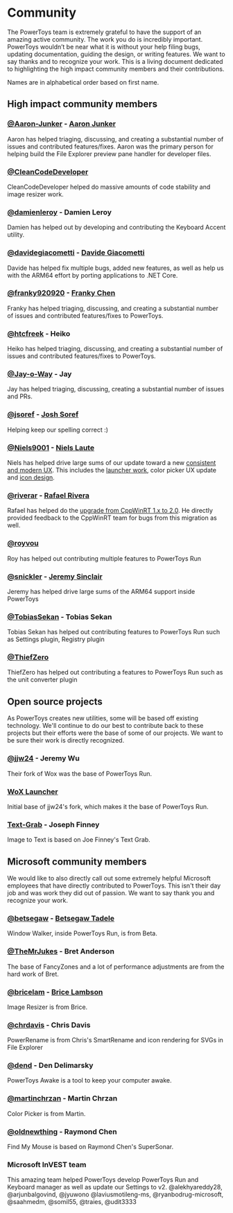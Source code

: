 # Community

The PowerToys team is extremely grateful to have the support of an amazing active community.  The work you do is incredibly important.  PowerToys wouldn’t be near what it is without your help filing bugs, updating documentation, guiding the design, or writing features.  We want to say thanks and to recognize your work.  This is a living document dedicated to highlighting the high impact community members and their contributions.

Names are in alphabetical order based on first name.

## High impact community members

### [@Aaron-Junker](https://github.com/Aaron-Junker) - [Aaron Junker](https://aaron-junker.github.io)
Aaron has helped triaging, discussing, and creating a substantial number of issues and contributed features/fixes. Aaron was the primary person for helping build the File Explorer preview pane handler for developer files.

### [@CleanCodeDeveloper](https://github.com/CleanCodeDeveloper)
CleanCodeDeveloper helped do massive amounts of code stability and image resizer work.

### [@damienleroy](https://github.com/damienleroy) - Damien Leroy
Damien has helped out by developing and contributing the Keyboard Accent utility.

### [@davidegiacometti](https://github.com/davidegiacometti) - [Davide Giacometti](https://www.linkedin.com/in/davidegiacometti/)
Davide has helped fix multiple bugs, added new features, as well as help us with the ARM64 effort by porting applications to .NET Core.

### [@franky920920](https://github.com/franky920920) - [Franky Chen](https://frankychen.net)
Franky has helped triaging, discussing, and creating a substantial number of issues and contributed features/fixes to PowerToys.

### [@htcfreek](https://github.com/htcfreek) - Heiko
Heiko has helped triaging, discussing, and creating a substantial number of issues and contributed features/fixes to PowerToys.

### [@Jay-o-Way](https://github.com/Jay-o-Way) - Jay
Jay has helped triaging, discussing, creating a substantial number of issues and PRs.

### [@jsoref](https://github.com/jsoref) - [Josh Soref](https://check-spelling.dev/)
Helping keep our spelling correct :)

### [@Niels9001](https://github.com/niels9001/) - [Niels Laute](https://nielslaute.com/)

Niels has helped drive large sums of our update toward a new [consistent and modern UX](https://github.com/microsoft/PowerToys/issues/891). This includes the [launcher work](https://github.com/microsoft/PowerToys/issues/44), color picker UX update and [icon design](https://github.com/microsoft/PowerToys/issues/1118).

### [@riverar](https://github.com/riverar) - [Rafael Rivera](https://withinrafael.com/)

Rafael has helped do the [upgrade from CppWinRT 1.x to 2.0](https://github.com/microsoft/PowerToys/issues/1907).  He directly provided feedback to the CppWinRT team for bugs from this migration as well.

### [@royvou](https://github.com/royvou)
Roy has helped out contributing multiple features to PowerToys Run

### [@snickler](https://github.com/snickler) - [Jeremy Sinclair](http://sinclairinat0r.com)
Jeremy has helped drive large sums of the ARM64 support inside PowerToys

### [@TobiasSekan](https://github.com/TobiasSekan) - Tobias Sekan
Tobias Sekan has helped out contributing features to PowerToys Run such as Settings plugin, Registry plugin

### [@ThiefZero](https://github.com/ThiefZero)
ThiefZero has helped out contributing a features to PowerToys Run such as the unit converter plugin

## Open source projects

As PowerToys creates new utilities, some will be based off existing technology. We'll continue to do our best to contribute back to these projects but their efforts were the base of some of our projects. We want to be sure their work is directly recognized.

### [@jjw24](https://github.com/jjw24/) - Jeremy Wu

Their fork of Wox was the base of PowerToys Run.

### [WoX Launcher](https://github.com/Wox-launcher/Wox/)

Initial base of jjw24's fork, which makes it the base of PowerToys Run.

### [Text-Grab](https://github.com/TheJoeFin/Text-Grab) - Joseph Finney
Image to Text is based on Joe Finney's Text Grab.

## Microsoft community members

We would like to also directly call out some extremely helpful Microsoft employees that have directly contributed to PowerToys. This isn't their day job and was work they did out of passion. We want to say thank you and recognize your work.

### [@betsegaw](https://github.com/betsegaw/) - [Betsegaw Tadele](http://www.dreamsofameaningfullife.com/)

Window Walker, inside PowerToys Run, is from Beta.  

### [@TheMrJukes](https://github.com/TheMrJukes/) - Bret Anderson

The base of FancyZones and a lot of performance adjustments are from the hard work of Bret.

### [@bricelam](https://github.com/bricelam/) - [Brice Lambson](https://bricelam.net/)

Image Resizer is from Brice.

### [@chrdavis](https://github.com/chrdavis/) - Chris Davis

PowerRename is from Chris's SmartRename and icon rendering for SVGs in File Explorer

### [@dend](https://github.com/dend/) - Den Delimarsky

PowerToys Awake is a tool to keep your computer awake.

### [@martinchrzan](https://github.com/martinchrzan/) - Martin Chrzan

Color Picker is from Martin.

### [@oldnewthing](https://github.com/oldnewthing) - Raymond Chen

Find My Mouse is based on Raymond Chen's SuperSonar.

### Microsoft InVEST team

This amazing team helped PowerToys develop PowerToys Run and Keyboard manager as well as update our Settings to v2.  @alekhyareddy28, @arjunbalgovind, @jyuwono @laviusmotileng-ms, @ryanbodrug-microsoft, @saahmedm, @somil55, @traies, @udit3333
